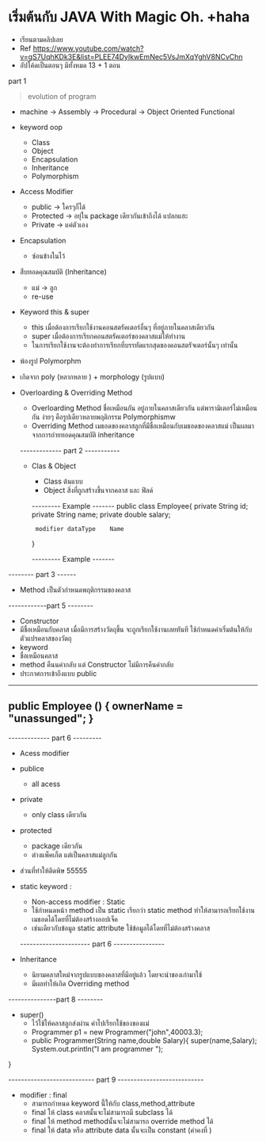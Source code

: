 # เริ่มต้นกับ JAVA With Magic Oh. +haha
* เรียนตามคลิปเลย 
* Ref https://www.youtube.com/watch?v=gS7UqhKDk3E&list=PLEE74DyIkwEmNec5VsJmXqYghV8NCvChn
* อัปโค้ดเป็นตอนๆ มีทั้งหมด 13 + 1 ตอน 

  
part 1
 > evolution of program 
 *
    machine -> Assembly -> Procedural -> Object Oriented Functional 

* keyword oop  
  * Class 
  * Object 
  * Encapsulation
  * Inheritance
  * Polymorphism
* Access Modifier
  * public 
   -> ใครๆก็ได้
  * Protected 
   -> อยุ่ใน package         เดียวกันเข้าถึงได้        แปลกแฮะ 
  * Private 
   -> แค่ตัวเอง
* Encapsulation 
  * ซ่อนข้างในไว้ 

* สืบทอดคุณสมบัติ (Inheritance)
  * แม่ -> ลูก 
  * re-use 

* Keyword this & super 
  * this เมื่อต้องการเรียกใช้งานคอนสตรัคเตอร์อื่นๆ ที่อยู่ภายในคลาสเดียวกัน 
   * super เมื่อต้องการเรียกคอนสตรัคเตอร์ของคลาสแม่ให้ทำงาน
   * ในการเรียกใช้งานจะต้องทำการเรียกที่บรรทัดแรกสุดของคอนสตรัจเตอร์นั้นๆ เท่านั้น 
* พ้องรูป Polymorphm
 * เกิดจาก poly  (หลากหลาย ) + morphology (รูปแบบ)

* Overloarding & Overriding Method 
  * Overloarding Method ชื่อเหมือนกัน อยู่ภายในคลาสเดียวกัน แต่พารามิเตอร์ไม่เหมือนกัน ง่ายๆ คือรูปเดียวหลายพฤติกรรม Polymorphismw
  * Overriding Method เมธอดของคลาสลูกที่มีชื่อเหมือนกับเมธอดของคลาสแม่ เป็นผลมาจากการถ่ายทอดคุณสมบัติ inheritance 

  ------------- part 2 -----------
  * Clas & Object 
    * Class ต้นแบบ 
    * Object สิ่งที่ถูกสร้างขึ้นจากคลาส และ ฟิลด์
    

     --------- Example -------
     public class Employee{
         private  String    id;
         private  String    name;
         private  double    salary;


         modifier dataType    Name
     }
     
     --------- Example -------

-------- part 3 ------

* Method เป็นตัวกำหนดพฤติกรรมของคลาส 



------------part 5 --------

* Constructor 
 * มีชื่อเหมือนกับคลาส เมื่อมีการสร้างวัตถุขึ้น จะถูกเรียกใช้งานเลยทันที ใช้กำหนดค่าเริ่มต้นให้กับตัวแปรคลาสของวัตถุ
 * keyword 
  * ชื่อเหมือนคลาส
  * method คืนนค่ากลับ แต่ Constructor ไม่มีการคืนค่ากลับ
  * ประกาศการเข้าถึงแบบ public 

----------------
public Employee () {
   ownerName = "unassunged";
}
--------------



------------- part 6 ---------

* Acess modifier 
* publice 
   * all acess
* private
   * only class เดียวกัน 
* protected
   * package เดียวกัน 
   * ต่างแพ็คเก็ต แต่เป็นคลาสแม่ลูกกัน 

* ส่วนที่ทำให้ติดพิษ 55555
* static keyword : 
   * Non-access modifier : Static 
   * ใช้กำหนดหน้า method เป็น static เรียกว่า static method  ทำให้สามารถเรียกใช้งานเมธอดได้โดยที่ไม่ต้องสร้างออปเจ็ค
   * เช่นเดียวกับข้อมูล static attribute ใช้ข้อมูลได้โดยที่ไม่ต้องสร้างคลาส 


   ---------------------- part 6 ----------------
* Inheritance
   * นิยามคลาสใหม่จากรูปแบบของคลาสที่มีอยู่แล้ว โดยจะนำของเก่ามาใช้
   * มีผลทำให้เกิด Overriding method 

---------------part 8 --------
* super()
   * ไว้ใช้ให้คลาสลูกส่งผ่าน ค่าไปเรียกใช้ของของแม่
   *  Programmer p1 = new Programmer("john",40003.3);
   * public Programmer(String name,double Salary){
     super(name,Salary);
     System.out.println("I am programmer ");
  
}  

--------------------------- part 9 ---------------------------
* modifier : final 
   * สามารถกำหนด keyword นี้่ให้กับ class,method,attribute 
   * final ให้ class คลาสนั้นจะไม่สามารถมี  subclass ได้ 
   * final ให้ method methodนั้นจะไม่สามารถ override method  ได้ 
   * final ให้ data หรือ attribute  data นั้นจะเป็น constant   (ค่าคงที่ ) 
   
   
